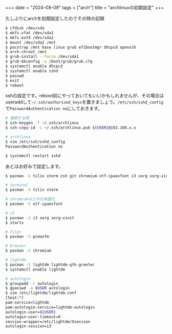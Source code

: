 +++
date = "2024-08-09"
tags = ["arch"]
title = "archlinuxの初期設定"
+++

久しぶりにarchを初期設定したのでその時の記録

```sh
$ cfdisk /dev/sda
$ mkfs.vfat /dev/sda1
$ mkfs.ext4 /dev/sda2
$ mount /dev/sda2 /mnt
$ pacstrap /mnt base linux grub efibootmgr dhcpcd openssh
$ arch-chroot /mnt
$ grub-install --force /dev/sda1
$ grub-mkconfig -o /boot/grub/grub.cfg
$ systemctl enable dhcpcd
$ systemctl enable sshd
$ passwd
$ exit
$ reboot
```

sshの設定です。reboot前にやっておいてもいいかもしれませんが、その場合はuseraddして`~/.ssh/authorized_keys`を置きましょう。`/etc/ssh/sshd_config`で`PasswordAuthentication no`にしておきます。

```sh
# 接続する側
$ ssh-keygen -f ~/.ssh/archlinux
$ ssh-copy-id -i ~/.ssh/archlinux.pub ${USER}@192.168.x.x

# archlinux
$ vim /etc/ssh/sshd_config
PasswordAuthentication no

$ systemctl restart sshd
```

あとはお好みで設定します。

```sh
$ pacman -S tilix xterm zsh git chromium otf-ipaexfont i3 xorg xorg-xinit pcmanfm lightdm lightdm-gtk-greeter
```

```sh
# terminal
$ pacman -S tilix xterm

# chromiumなどの日本語化
$ pacman -S otf-ipaexfont

# i3
$ pacman -S i3 xorg xorg-xinit
$ startx

# filer
$ pacman -S pcmanfm

# browser
$ pacman -S chromium

# lightdm
$ pacman -S lightdm lightdm-gtk-greeter
$ systemctl enable lightdm

# autologin
$ groupadd -r autologin
$ gpasswd -a $USER autologin
$ vim /etc/lightdm/lightdm.conf
[Seat:*]
pam-service=lightdm
pam-autologin-service=lightdm-autologin
autologin-user=${USER}
autologin-user-timeout=0
session-wrapper=/etc/lightdm/Xsession
autologin-session=i3
```

